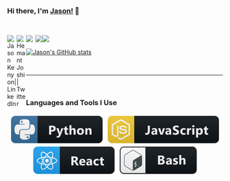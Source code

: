 ### Hi there, I'm [Jason!](https://www.linkedin.com/in/jason-kenyon-416b07218) 👋



<br/>
<p align="left">
<a href="https://www.linkedin.com/in/jason-kenyon-416b07218/">
 <img align="left" alt="Jason Kenyon| LinkedIn" width="22px" src="https://cdn.jsdelivr.net/npm/simple-icons@v3/icons/linkedin.svg" />
<a href="https://twitter.com/8bithemant">
  <img align="left" alt="Hemant Joshi| Twitter" width="22px" src="https://cdn.jsdelivr.net/npm/simple-icons@v3/icons/twitter.svg" />
 <a href="https://github.com/jason0kenyon/dotfiles">
  <img align="left" width="22px" src="https://cdn.jsdelivr.net/npm/simple-icons@v7/icons/neovim.svg"/>
<a href="mailto:jason0kenyon@gmail.com">
 <img align="left" src="https://img.shields.io/badge/Gmail-D14836?style=for-the-badge&logo=gmail&logoColor=white" />
<a href="https://visitorbadge.io/status?path=https%3A%2F%2Fgithub.com%2Fjason0kenyon%2Fjason0kenyon"><img align="left" src="https://api.visitorbadge.io/api/visitors?path=https%3A%2F%2Fgithub.com%2Fjason0kenyon%2Fjason0kenyon&label=VISITORS&countColor=%23263759" /></a>
 
 </p>
<br/>


 
[![Jason's GitHub stats](https://github-readme-stats.vercel.app/api?username=jason0kenyon&count_private=true&show_icons=true&theme=tokyonight)](https://github.com/anuraghazra/github-readme-stats)
<br/>
 
 <br />

*************

<br />
 
### Languages and Tools I Use

<p align="center">
<img src="https://raw.githubusercontent.com/8bithemant/8bithemant/master/svg/dev/languages/python.svg" alt="Twitter" style="vertical-align:top; margin:4px">
 <img src="https://raw.githubusercontent.com/8bithemant/8bithemant/master/svg/dev/languages/js.svg" alt="Twitter" style="vertical-align:top; margin:4px">
<img src="https://raw.githubusercontent.com/8bithemant/8bithemant/master/svg/dev/frameworks/react.svg" alt="Twitter" style="vertical-align:top; margin:4px">
 <img src="https://raw.githubusercontent.com/8bithemant/8bithemant/master/svg/dev/tools/bash.svg" alt="Twitter" style="vertical-align:top; margin:4px">
</p>

